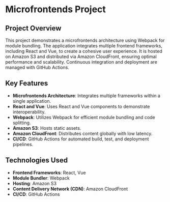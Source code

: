 # Microfrontends Project

## Project Overview
This project demonstrates a microfrontends architecture using Webpack for module bundling. The application integrates multiple frontend frameworks, including React and Vue, to create a cohesive user experience. It is hosted on Amazon S3 and distributed via Amazon CloudFront, ensuring optimal performance and scalability. Continuous integration and deployment are managed with GitHub Actions.

## Key Features
- **Microfrontends Architecture**: Integrates multiple frameworks within a single application.
- **React and Vue**: Uses React and Vue components to demonstrate interoperability.
- **Webpack**: Utilizes Webpack for efficient module bundling and code splitting.
- **Amazon S3**: Hosts static assets.
- **Amazon CloudFront**: Distributes content globally with low latency.
- **CI/CD**: GitHub Actions for automated build, test, and deployment pipelines.

## Technologies Used
- **Frontend Frameworks**: React, Vue
- **Module Bundler**: Webpack
- **Hosting**: Amazon S3
- **Content Delivery Network (CDN)**: Amazon CloudFront
- **CI/CD**: GitHub Actions
